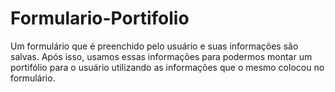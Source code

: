 # Formulario-Portifolio
Um formulário que é preenchido pelo usuário e suas informações são salvas. Após isso, usamos essas informações para podermos montar um portifólio para o usuário utilizando as informações que o mesmo colocou no formulário.
